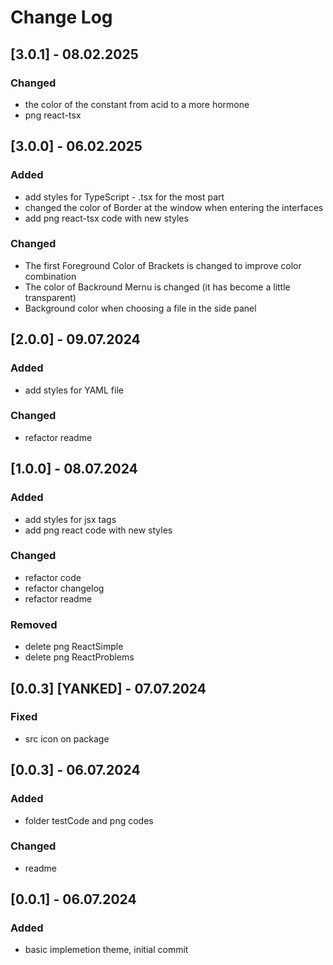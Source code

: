 # Change Log

## [3.0.1] - 08.02.2025

### Changed

- the color of the constant from acid to a more hormone 
- png react-tsx

## [3.0.0] - 06.02.2025

### Added

- add styles for TypeScript - .tsx for the most part
- сhanged the color of Border at the window when entering the interfaces
- add png react-tsx code with new styles

### Changed

- The first Foreground Color of Brackets is changed to improve color combination
- The color of Backround Mernu is changed (it has become a little transparent)
- Background color when choosing a file in the side panel

## [2.0.0] - 09.07.2024

### Added

- add styles for YAML file
  
### Changed 

- refactor readme

## [1.0.0] - 08.07.2024

### Added

- add styles for jsx tags
- add png react code with new styles

### Changed 

- refactor code
- refactor changelog
- refactor readme

### Removed

- delete png ReactSimple
- delete png ReactProblems

## [0.0.3] [YANKED] - 07.07.2024

### Fixed

- src icon on package

## [0.0.3] - 06.07.2024

### Added

- folder testCode and png codes
  
### Changed 

- readme 
  
## [0.0.1] - 06.07.2024

### Added

- basic implemetion theme, initial commit